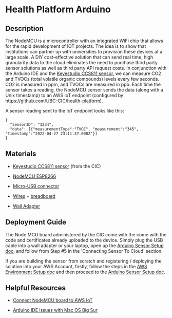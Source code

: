 # Health Platform Arduino

## Description
The NodeMCU is a microcontroller with an integrated WiFi chip that allows for the rapid development of IOT projects. The idea is to show that institutions can partner up with universities to provision these devices at a large scale. A DIY cost-effective solution that can send real time, high granularity data to the cloud eliminates the need to purchase third party sensor solutions as well as third party API request costs. In conjunction with the Arduino IDE and the [Keyestudio CCS811 sensor](https://wiki.keyestudio.com/KS0457_keyestudio_CCS811_Carbon_Dioxide_Air_Quality_Sensor), we can measure CO2 and TVOCs (total volatile organic compounds) levels every few seconds.  CO2 is measured in ppm, and TVOCs are measured in ppb. Each time the sensor takes a reading, the NodeMCU sensor sends the data (along with a Unix timestamp) to an AWS IoT endpoint (configured by https://github.com/UBC-CIC/health-platform).

A sensor reading sent to the IoT endpoint looks like this:
```
{
  "sensorID": "1234",
  "data": [{"measurementType":"TVOC", "measurement":"345", "timestamp":"2022-04-27 23:11:37.000Z"}]
}
```

## Materials
* [Keyestudio CCS811 sensor](https://wiki.keyestudio.com/KS0457_keyestudio_CCS811_Carbon_Dioxide_Air_Quality_Sensor) (from the CIC)

* [NodeMCU ESP8266](https://www.amazon.ca/KeeYees-Internet-Development-Wireless-Compatible/dp/B07HF44GBT)
* [Micro-USB connector](https://www.amazon.ca/%E3%80%906-6Feet%E3%80%91USB-Android-Charger-Motorola-Smartphones/dp/B099K78GW4/ref=sr_1_5?keywords=micro+usb+cable&qid=1651254543&sprefix=micro+usb+%2Caps%2C120&sr=8-5)
* [Wires](https://www.amazon.ca/breadboard-Breadboard-Protoboard-Solderless-Electronic/dp/B07YQ1XBC1/ref=sr_1_7?crid=26OAVGTALK5WT&keywords=small+breadboard+wires&qid=1651254615&sprefix=small+breaboard+wire%2Caps%2C111&sr=8-7) + [breadboard](https://www.amazon.ca/BusBoard-Prototype-Systems-Solderless-BreadBoard/dp/B00M2CK0JA/ref=sr_1_8?keywords=breadboard&qid=1651254657&sprefix=breadb%2Caps%2C128&sr=8-8)

* [Wall Adapter](https://www.amazon.ca/Charger-LUOATIP-Adapter-Charging-Replacement/dp/B07TK6MPNB/ref=sr_1_1_sspa?crid=31ENFA5R6MP8Z&keywords=wall+adapter+usb&qid=1651255327&sprefix=wall+adapte%2Caps%2C5225&sr=8-1-spons&psc=1&spLa=ZW5jcnlwdGVkUXVhbGlmaWVyPUEyREdINkVINU5JWVMwJmVuY3J5cHRlZElkPUEwNTg2MjYwMlRaRk0yTk5OMjYxNiZlbmNyeXB0ZWRBZElkPUEwNDYzNDMzUzcwRlpYRjAzSVEmd2lkZ2V0TmFtZT1zcF9hdGYmYWN0aW9uPWNsaWNrUmVkaXJlY3QmZG9Ob3RMb2dDbGljaz10cnVl) 

## Deployment Guide
The Node MCU board administered by the CIC come with the come with the code and certificates already uploaded to the device. Simply plug the USB cable into a wall adapter or your laptop, open up the [Arduino Sensor Setup doc](./docs/arduino_sensor_setup.md), and follow from Step #5 in the 'Connecting Sensor To Cloud' section.  

If you are building the sensor from scratch and registering / deploying the solution into your AWS Account, firstly, follow the steps in the [AWS Environment Setup doc](./docs/aws_environment_setup.md) and
then proceed to the [Arduino Sensor Setup doc](./docs/arduino_sensor_setup.md).

## Helpful Resources 

* [Connect NodeMCU board to AWS IoT](https://medium.com/@jgillard/marrying-esp8266-aws-iot-69f1ab219c2)

* [Arduino IDE issues with Mac OS Big Sur](https://www.esp8266.com/viewtopic.php?f=32&t=21692&start=4)
